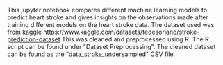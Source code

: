 This jupyter notebook compares different machine learning models to predict heart stroke and gives insights on the observations made after training different models on the heart stroke data. The dataset used was from kaggle https://www.kaggle.com/datasets/fedesoriano/stroke-prediction-dataset This was cleaned and preprocessed using R. The R script can be found under "Dataset Preprocessing". The cleaned dataset can be found as the "data_stroke_undersampled" CSV file. 
